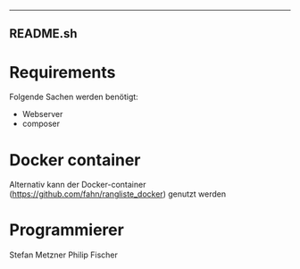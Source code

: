 ---------
README.sh
---------

# Requirements
Folgende Sachen werden benötigt:
- Webserver
- composer

# Docker container
Alternativ kann der Docker-container (https://github.com/fahn/rangliste_docker) genutzt werden

# Programmierer
Stefan Metzner
Philip Fischer
